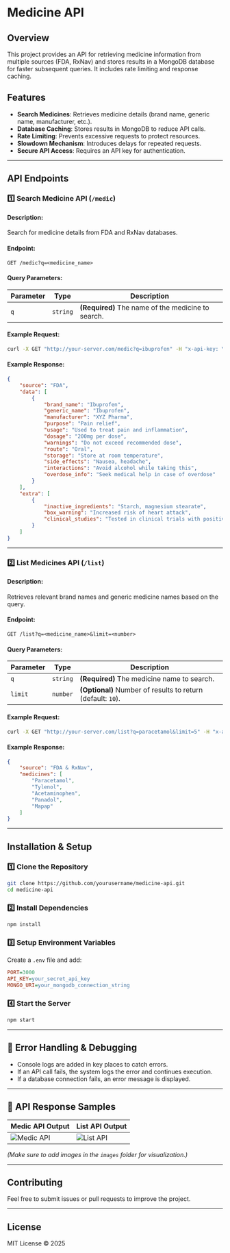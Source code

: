 # Medicine API

## Overview
This project provides an API for retrieving medicine information from multiple sources (FDA, RxNav) and stores results in a MongoDB database for faster subsequent queries. It includes rate limiting and response caching.

## Features
- **Search Medicines**: Retrieves medicine details (brand name, generic name, manufacturer, etc.).
- **Database Caching**: Stores results in MongoDB to reduce API calls.
- **Rate Limiting**: Prevents excessive requests to protect resources.
- **Slowdown Mechanism**: Introduces delays for repeated requests.
- **Secure API Access**: Requires an API key for authentication.

---

## API Endpoints

### 1️⃣ **Search Medicine API** (`/medic`)
#### **Description**:
Search for medicine details from FDA and RxNav databases.

#### **Endpoint**:
```http
GET /medic?q=<medicine_name>
```

#### **Query Parameters**:
| Parameter | Type | Description |
|-----------|------|-------------|
| `q` | `string` | **(Required)** The name of the medicine to search. |

#### **Example Request**:
```sh
curl -X GET "http://your-server.com/medic?q=ibuprofen" -H "x-api-key: YOUR_SECRET_API_KEY"
```

#### **Example Response**:
```json
{
    "source": "FDA",
    "data": [
        {
            "brand_name": "Ibuprofen",
            "generic_name": "Ibuprofen",
            "manufacturer": "XYZ Pharma",
            "purpose": "Pain relief",
            "usage": "Used to treat pain and inflammation",
            "dosage": "200mg per dose",
            "warnings": "Do not exceed recommended dose",
            "route": "Oral",
            "storage": "Store at room temperature",
            "side_effects": "Nausea, headache",
            "interactions": "Avoid alcohol while taking this",
            "overdose_info": "Seek medical help in case of overdose"
        }
    ],
    "extra": [
        {
            "inactive_ingredients": "Starch, magnesium stearate",
            "box_warning": "Increased risk of heart attack",
            "clinical_studies": "Tested in clinical trials with positive results"
        }
    ]
}
```

---

### 2️⃣ **List Medicines API** (`/list`)
#### **Description**:
Retrieves relevant brand names and generic medicine names based on the query.

#### **Endpoint**:
```http
GET /list?q=<medicine_name>&limit=<number>
```

#### **Query Parameters**:
| Parameter | Type | Description |
|-----------|------|-------------|
| `q` | `string` | **(Required)** The medicine name to search. |
| `limit` | `number` | **(Optional)** Number of results to return (default: `10`). |

#### **Example Request**:
```sh
curl -X GET "http://your-server.com/list?q=paracetamol&limit=5" -H "x-api-key: YOUR_SECRET_API_KEY"
```

#### **Example Response**:
```json
{
    "source": "FDA & RxNav",
    "medicines": [
        "Paracetamol",
        "Tylenol",
        "Acetaminophen",
        "Panadol",
        "Mapap"
    ]
}
```

---

## Installation & Setup

### **1️⃣ Clone the Repository**
```sh
git clone https://github.com/yourusername/medicine-api.git
cd medicine-api
```

### **2️⃣ Install Dependencies**
```sh
npm install
```

### **3️⃣ Setup Environment Variables**
Create a `.env` file and add:
```ini
PORT=3000
API_KEY=your_secret_api_key
MONGO_URI=your_mongodb_connection_string
```

### **4️⃣ Start the Server**
```sh
npm start
```

---

## 🔹 **Error Handling & Debugging**
- Console logs are added in key places to catch errors.
- If an API call fails, the system logs the error and continues execution.
- If a database connection fails, an error message is displayed.

---

## 📸 API Response Samples

| **Medic API Output** | **List API Output** |
|----------------------|----------------------|
| ![Medic API](./images/medic_api_output.png) | ![List API](./images/list_api_output.png) |

*(Make sure to add images in the `images` folder for visualization.)*

---

## Contributing
Feel free to submit issues or pull requests to improve the project.

---

## License
MIT License © 2025

